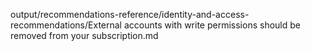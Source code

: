 output/recommendations-reference/identity-and-access-recommendations/External accounts with write permissions should be removed from your subscription.md
